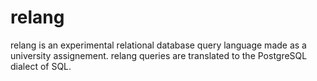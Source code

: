 # relang

relang is an experimental relational database query language made as a university assignement. relang queries are translated to the PostgreSQL dialect of SQL.
